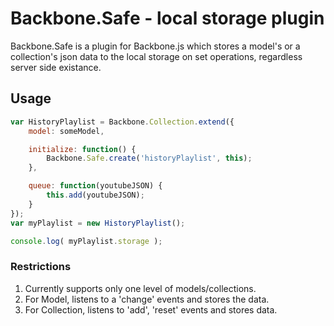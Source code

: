 # Backbone.Safe - local storage plugin
Backbone.Safe is a plugin for Backbone.js which stores a model's or a collection's json data to the local storage on set operations, regardless server side existance.

## Usage

```javascript
var HistoryPlaylist = Backbone.Collection.extend({
	model: someModel,

	initialize: function() {
		Backbone.Safe.create('historyPlaylist', this);
	},

	queue: function(youtubeJSON) {
		this.add(youtubeJSON);
	}
});
var myPlaylist = new HistoryPlaylist();

console.log( myPlaylist.storage );
```

### Restrictions
1. Currently supports only one level of models/collections.
2. For Model, listens to a 'change' events and stores the data.
3. For Collection, listens to 'add', 'reset' events and stores data.